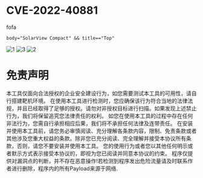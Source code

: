 # CVE-2022-40881

fofa
```
body="SolarView Compact" && title=="Top"
```

![1](https://user-images.githubusercontent.com/71480339/221344737-bd6bab8b-ceb8-4934-90eb-8d17fa9f7c24.png)
![3](https://user-images.githubusercontent.com/71480339/221344740-6bf1a613-2696-40d9-9f2f-90f85b084ec1.png)
![2](https://user-images.githubusercontent.com/71480339/221344739-208e460d-9dab-4473-a4a2-595d80ce34fd.png)

# 免责声明
本工具仅面向合法授权的企业安全建设行为，如您需要测试本工具的可用性，请自行搭建靶机环境。 在使用本工具进行检测时，您应确保该行为符合当地的法律法规，并且已经取得了足够的授权。请勿对非授权目标进行扫描。如果发现上述禁止行为，我们将保留追究您法律责任的权利。 如您在使用本工具的过程中存在任何非法行为，您需自行承担相应后果，我们将不承担任何法律及连带责任。 在安装并使用本工具前，请您务必审慎阅读、充分理解各条款内容，限制、免责条款或者其他涉及您重大权益的条款。除非您已充分阅读、完全理解并接受本协议所有条款，否则，请您不要安装并使用本工具。 您的使用行为或者您以其他任何明示或者默示方式表示接受本协议的，即视为您已阅读并同意本协议的约束。 程序仅提供对漏洞点的判断，并不存在恶意操作!若检测到程序发出危险流量请及时联系作者进行删除，程序内的所有Payload来源于网络.
